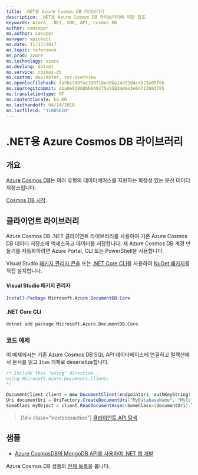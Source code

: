 ```yaml
---
title: .NET용 Azure Cosmos DB 라이브러리
description: .NET용 Azure Cosmos DB 라이브러리에 대한 참조
keywords: Azure, .NET, SDK, API, Cosmos DB
author: camsoper
ms.author: casoper
manager: wpickett
ms.date: 11/17/2017
ms.topic: reference
ms.prod: azure
ms.technology: azure
ms.devlang: dotnet
ms.service: cosmos-db
ms.custom: devcenter, svc-overview
ms.openlocfilehash: fa9bc7497ac189f18ee0ba14d72d4cdb23a05f0b
ms.sourcegitcommit: e1a0e91988bb849c75e9583a80e3e6d712083785
ms.translationtype: HT
ms.contentlocale: ko-KR
ms.lasthandoff: 04/14/2018
ms.locfileid: "31005810"
---
```

# <a name="azure-cosmos-db-libraries-for-net"></a>.NET용 Azure Cosmos DB 라이브러리

## <a name="overview"></a>개요

[Azure Cosmos DB](https://docs.microsoft.com/azure/cosmos-db/introduction)는 여러 유형의 데이터베이스를 지원하는 확장성 있는 분산 데이터 저장소입니다.

[Cosmos DB 시작](https://docs.microsoft.com/azure/cosmos-db/create-sql-api-dotnet).

## <a name="client-library"></a>클라이언트 라이브러리

Azure Cosmos DB .NET 클라이언트 라이브러리를 사용하여 기존 Azure Cosmos DB 데이터 저장소에 액세스하고 데이터를 저장합니다.  새 Azure Cosmos DB 계정 만들기를 자동화하려면 Azure Portal, CLI 또는 PowerShell을 사용합니다.

Visual Studio [패키지 관리자 콘솔][PackageManager] 또는 [.NET Core CLI][DotNetCLI]를 사용하여 [NuGet 패키지](https://www.nuget.org/packages/Microsoft.Azure.DocumentDB.Core)를 직접 설치합니다.

#### <a name="visual-studio-package-manager"></a>Visual Studio 패키지 관리자

```powershell
Install-Package Microsoft.Azure.DocumentDB.Core
```

#### <a name="net-core-cli"></a>.NET Core CLI

```bash
dotnet add package Microsoft.Azure.DocumentDB.Core
```

### <a name="code-example"></a>코드 예제

이 예제에서는 기존 Azure Cosmos DB SQL API 데이터베이스에 연결하고 컬렉션에서 문서를 읽고 `Item` 개체로 deserialize합니다.   

```csharp
/* Include this "using" directive...
using Microsoft.Azure.Documents.Client;
*/

DocumentClient client = new DocumentClient(endpointUri, authKeyString);
Uri documentUri = UriFactory.CreateDocumentUri("MyDatabaseName", "MyCollectionName", "DocumentId");
SomeClass myObject = client.ReadDocumentAsync<SomeClass>(documentUri).ToString()).Result;
```

> [!div class="nextstepaction"]
> [클라이언트 API 탐색](/dotnet/api/overview/azure/cosmosdb/client)

## <a name="samples"></a>샘플

* [Azure CosmosDB의 MongoDB API를 사용하여 .NET 앱 개발](https://azure.microsoft.com/resources/samples/azure-cosmos-db-mongodb-dotnet-getting-started/)

Azure Cosmos DB 샘플의 [전체 목록](https://azure.microsoft.com/resources/samples/?platform=dotnet&term=cosmosdb)을 봅니다.

[PackageManager]: https://docs.microsoft.com/nuget/tools/package-manager-console
[DotNetCLI]: https://docs.microsoft.com/dotnet/core/tools/dotnet-add-package
